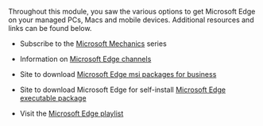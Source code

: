 Throughout this module, you saw the various options to get Microsoft Edge on your managed PCs, Macs and mobile devices. Additional resources and links can be found below.

 

- Subscribe to the [Microsoft Mechanics](https://www.youtube.com/c/MicrosoftMechanicsSeries) series 

- Information on [Microsoft Edge channels](https://docs.microsoft.com/deployedge/microsoft-edge-channels) 

- Site to download [Microsoft Edge msi packages for business](https://www.microsoft.com/edge/business/download) 

- Site to download Microsoft Edge for self-install [Microsoft Edge executable package](https://www.microsoft.com/edge) 

- Visit the [Microsoft Edge playlist](https://www.youtube.com/playlist?list=PLXtHYVsvn_b-uXh1tMeYpT-0iD8tD3tFy)
